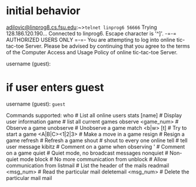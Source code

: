 # initial behavior

adilovic@linprog8.cs.fsu.edu:~>`telnet linprog6 56666`
Trying 128.186.120.190...
Connected to linprog6.
Escape character is '^]'.
                       -=-= AUTHORIZED USERS ONLY =-=-
You are attempting to log into online tic-tac-toe Server.
Please be advised by continuing that you agree to the terms of the
Computer Access and Usage Policy of online tic-tac-toe Server.



username (guest):

# if user enters guest

username (guest): `guest`

Commands supported:
  who                     # List all online users
  stats [name]            # Display user information
  game                    # list all current games
  observe <game_num>      # Observe a game
  unobserve               # Unobserve a game
  match <name> <b|w> [t]  # Try to start a game
  <A|B|C><1|2|3>          # Make a move in a game
  resign                  # Resign a game
  refresh                 # Refresh a game
  shout <msg>             # shout <msg> to every one online
  tell <name> <msg>       # tell user <name> message
  kibitz <msg>            # Comment on a game when observing
  ' <msg>                 # Comment on a game
  quiet                   # Quiet mode, no broadcast messages
  nonquiet                # Non-quiet mode
  block <id>              # No more communication from <id>
  unblock <id>            # Allow communication from <id>
  listmail                # List the header of the mails
  readmail <msg_num>      # Read the particular mail
  deletemail <msg_num>    # Delete the particular mail
  mail <id> <title>       # Send id a mail
  info <msg>              # change your information to <msg>
  passwd <new>            # change password
  exit                    # quit the system
  quit                    # quit the system
  help                    # print this message
  ?                       # print this message
You login as a guest. The only command that you can use is
'register username password'

<guest: 0>


## if user enters an invalid command

<guest: 0> `amar1`
You are not supposed to do this.
 You can only use 'register username password' as a guest.

### if they enter another command that doesn't work
 `another invalid command`
You are not supposed to do this.
 You can only use 'register username password' as a guest.

## if user enters the register command
`register amar1 password`
User registered.

### after registering, user has to `exit`
<guest: 1> `test`
You are not supposed to do this.
 You can only use 'register username password' as a guest.

#### they can register multiple user accounts
`register amar2 test`
User registered.
<guest: 2>

## when they `exit`
<guest: 2> `exit`
Connection closed by foreign host.

## when they successfully login
adilovic@linprog8.cs.fsu.edu:~>`telnet linprog6 56666`
Trying 128.186.120.190...
Connected to linprog6.
Escape character is '^]'.
                       -=-= AUTHORIZED USERS ONLY =-=-
You are attempting to log into online tic-tac-toe Server.
Please be advised by continuing that you agree to the terms of the
Computer Access and Usage Policy of online tic-tac-toe Server.



username (guest): `amar2`
password: `password`
            %%%%%%%%%%%%%%%%%%%%%%%%%%%%%%%%%%%%%%%%%%%
            %                                         %
             %              Welcome to               %
              %     Online Tic-tac-toe  Server      %
             %                                        %
            %                                          %
            %%%%%%%%%%%%%%%%%%%%%%%%%%%%%%%%%%%%%%%%%%%%%



Commands supported:
  who                     # List all online users
  stats [name]            # Display user information
  game                    # list all current games
  observe <game_num>      # Observe a game
  unobserve               # Unobserve a game
  match <name> <b|w> [t]  # Try to start a game
  <A|B|C><1|2|3>          # Make a move in a game
  resign                  # Resign a game
  refresh                 # Refresh a game
  shout <msg>             # shout <msg> to every one online
  tell <name> <msg>       # tell user <name> message
  kibitz <msg>            # Comment on a game when observing
  ' <msg>                 # Comment on a game
  quiet                   # Quiet mode, no broadcast messages
  nonquiet                # Non-quiet mode
  block <id>              # No more communication from <id>
  unblock <id>            # Allow communication from <id>
  listmail                # List the header of the mails
  readmail <msg_num>      # Read the particular mail
  deletemail <msg_num>    # Delete the particular mail
  mail <id> <title>       # Send id a mail
  info <msg>              # change your information to <msg>
  passwd <new>            # change password
  exit                    # quit the system
  quit                    # quit the system
  help                    # print this message
  ?                       # print this message
You have no unread message.
<amar2: 0>


### when sending a mail to a user
<amar: 1> mail puffvu hello world
Please input mail body, finishing with '.' at the beginning of a line

another test
a second test
.third test
Message sent

#### the "third test" text will not be visible to the user